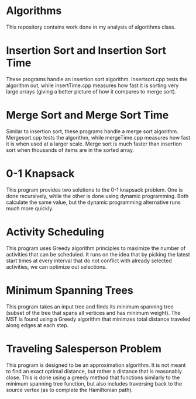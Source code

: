 # Algorithms
This repository contains work done in my analysis of algorithms class.

# Insertion Sort and Insertion Sort Time
These programs handle an insertion sort algorithm. Insertsort.cpp tests the algorithm out, while insertTime.cpp measures how fast it is sorting very large arrays (giving a better picture of how it compares to merge sort).

# Merge Sort and Merge Sort Time
Similar to insertion sort, these programs handle a merge sort algorithm. Mergesort.cpp tests the algorithm, while mergeTime.cpp measures how fast it is when used at a larger scale. Merge sort is much faster than insertion sort when thousands of items are in the sorted array.

# 0-1 Knapsack
This program provides two solutions to the 0-1 knapsack problem. One is done recursively, while the other is done using dynamic programming. Both calculate the same value, but the dynamic programming alternative runs much more quickly.

# Activity Scheduling
This program uses Greedy algorithm principles to maximize the number of activities that can be scheduled. It runs on the idea that by picking the latest start times at every interval that do not conflict with already selected activities, we can optimize out selections.

# Minimum Spanning Trees
This program takes an input tree and finds its minimum spanning tree (subset of the tree that spans all vertices and has minimum weight). The MST is found using a Greedy algorithm that minimzes total distance traveled along edges at each step.

# Traveling Salesperson Problem
This program is designed to be an approximation algorithm. It is not meant to find an exact optimal distance, but rather a distance that is reasonably close. This is done using a greedy method that functions similarly to the minimum spanning tree function, but also includes traversing back to the source vertex (as to complete the Hamiltonian path).
